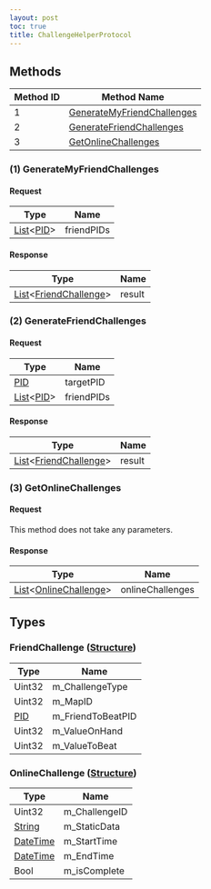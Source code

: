 ```yaml
---
layout: post
toc: true
title: ChallengeHelperProtocol
---
```


## Methods

| Method ID | Method Name                                                 |
| --------- | ----------------------------------------------------------- |
| 1         | [GenerateMyFriendChallenges](#1-generatemyfriendchallenges) |
| 2         | [GenerateFriendChallenges](#2-generatefriendchallenges)     |
| 3         | [GetOnlineChallenges](#3-getonlinechallenges)               |

### (1) GenerateMyFriendChallenges
#### Request

| Type                | Name       |
| ------------------- | ---------- |
| [List]&lt;[PID]&gt; | friendPIDs |

#### Response

| Type                                                        | Name   |
| ----------------------------------------------------------- | ------ |
| [List]&lt;[FriendChallenge](#friendchallenge-structure)&gt; | result |

### (2) GenerateFriendChallenges
#### Request

| Type                | Name       |
| ------------------- | ---------- |
| [PID]               | targetPID  |
| [List]&lt;[PID]&gt; | friendPIDs |

#### Response

| Type                                                        | Name   |
| ----------------------------------------------------------- | ------ |
| [List]&lt;[FriendChallenge](#friendchallenge-structure)&gt; | result |

### (3) GetOnlineChallenges
#### Request
This method does not take any parameters.

#### Response

| Type                                                        | Name             |
| ----------------------------------------------------------- | ---------------- |
| [List]&lt;[OnlineChallenge](#onlinechallenge-structure)&gt; | onlineChallenges |

## Types

### FriendChallenge ([Structure])
| Type   | Name              |
| ------ | ----------------- |
| Uint32 | m_ChallengeType   |
| Uint32 | m_MapID           |
| [PID]  | m_FriendToBeatPID |
| Uint32 | m_ValueOnHand     |
| Uint32 | m_ValueToBeat     |

### OnlineChallenge ([Structure])
| Type       | Name          |
| ---------- | ------------- |
| Uint32     | m_ChallengeID |
| [String]   | m_StaticData  |
| [DateTime] | m_StartTime   |
| [DateTime] | m_EndTime     |
| Bool       | m_isComplete  |

[Structure]: /docs/nex/types#structure
[List]: /docs/nex/types#list
[String]: /docs/nex/types#string
[DateTime]: /docs/nex/types#datetime
[PID]: /docs/nex/types#pid
